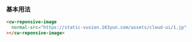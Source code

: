 ### 基本用法

```html
<cw-reponsive-image
  normal-src="https://static-vusion.163yun.com/assets/cloud-ui/1.jp"
></cw-reponsive-image>
```
